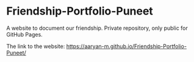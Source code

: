 # Friendship-Portfolio-Puneet
A website to document our friendship. Private repository, only public for GitHub Pages.

The link to the website:
https://aaryan-m.github.io/Friendship-Portfolio-Puneet/